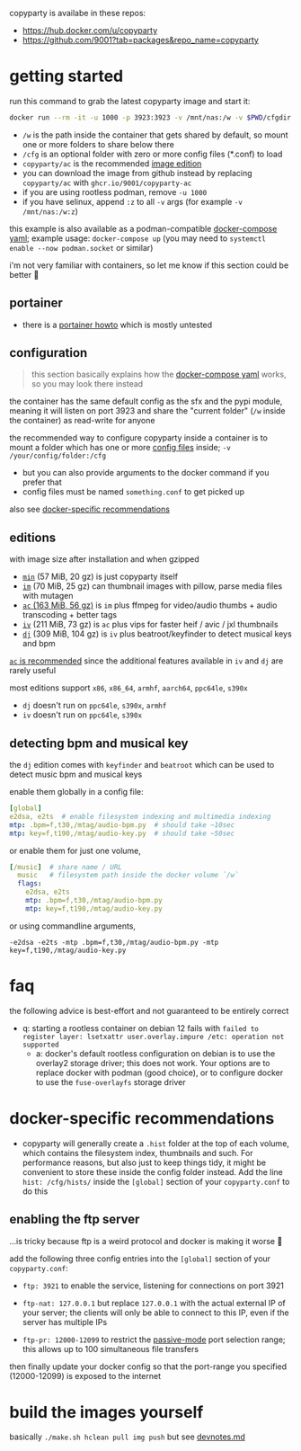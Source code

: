 copyparty is availabe in these repos:
* https://hub.docker.com/u/copyparty
* https://github.com/9001?tab=packages&repo_name=copyparty


# getting started

run this command to grab the latest copyparty image and start it:
```bash
docker run --rm -it -u 1000 -p 3923:3923 -v /mnt/nas:/w -v $PWD/cfgdir:/cfg copyparty/ac
```

* `/w` is the path inside the container that gets shared by default, so mount one or more folders to share below there
* `/cfg` is an optional folder with zero or more config files (*.conf) to load
* `copyparty/ac` is the recommended [image edition](#editions)
* you can download the image from github instead by replacing `copyparty/ac` with `ghcr.io/9001/copyparty-ac`
* if you are using rootless podman, remove `-u 1000`
* if you have selinux, append `:z` to all `-v` args (for example `-v /mnt/nas:/w:z`)

this example is also available as a podman-compatible [docker-compose yaml](https://github.com/9001/copyparty/blob/hovudstraum/docs/examples/docker/basic-docker-compose); example usage: `docker-compose up` (you may need to `systemctl enable --now podman.socket` or similar)

i'm not very familiar with containers, so let me know if this section could be better 🙏


## portainer

* there is a [portainer howto](https://github.com/9001/copyparty/blob/hovudstraum/docs/examples/docker/portainer.md) which is mostly untested


## configuration

> this section basically explains how the [docker-compose yaml](https://github.com/9001/copyparty/blob/hovudstraum/docs/examples/docker/basic-docker-compose) works, so you may look there instead

the container has the same default config as the sfx and the pypi module, meaning it will listen on port 3923 and share the "current folder" (`/w` inside the container) as read-write for anyone

the recommended way to configure copyparty inside a container is to mount a folder which has one or more [config files](https://github.com/9001/copyparty/blob/hovudstraum/docs/example.conf) inside; `-v /your/config/folder:/cfg`

* but you can also provide arguments to the docker command if you prefer that
* config files must be named `something.conf` to get picked up

also see [docker-specific recommendations](#docker-specific-recommendations)


## editions

with image size after installation and when gzipped

* [`min`](https://hub.docker.com/r/copyparty/min) (57 MiB, 20 gz) is just copyparty itself
* [`im`](https://hub.docker.com/r/copyparty/im) (70 MiB, 25 gz) can thumbnail images with pillow, parse media files with mutagen
* [`ac` (163 MiB, 56 gz)](https://hub.docker.com/r/copyparty/ac) is `im` plus ffmpeg for video/audio thumbs + audio transcoding + better tags
* [`iv`](https://hub.docker.com/r/copyparty/iv) (211 MiB, 73 gz) is `ac` plus vips for faster heif / avic / jxl thumbnails
* [`dj`](https://hub.docker.com/r/copyparty/dj) (309 MiB, 104 gz) is `iv` plus beatroot/keyfinder to detect musical keys and bpm

[`ac` is recommended](https://hub.docker.com/r/copyparty/ac) since the additional features available in `iv` and `dj` are rarely useful

most editions support `x86`, `x86_64`, `armhf`, `aarch64`, `ppc64le`, `s390x`
* `dj` doesn't run on `ppc64le`, `s390x`, `armhf`
* `iv` doesn't run on `ppc64le`, `s390x`


## detecting bpm and musical key

the `dj` edition comes with `keyfinder` and `beatroot` which can be used to detect music bpm and musical keys

enable them globally in a config file:
```yaml
[global]
e2dsa, e2ts  # enable filesystem indexing and multimedia indexing
mtp: .bpm=f,t30,/mtag/audio-bpm.py  # should take ~10sec
mtp: key=f,t190,/mtag/audio-key.py  # should take ~50sec
```

or enable them for just one volume,
```yaml
[/music]  # share name / URL
  music   # filesystem path inside the docker volume `/w`
  flags:
    e2dsa, e2ts
    mtp: .bpm=f,t30,/mtag/audio-bpm.py
    mtp: key=f,t190,/mtag/audio-key.py
```

or using commandline arguments,
```
-e2dsa -e2ts -mtp .bpm=f,t30,/mtag/audio-bpm.py -mtp key=f,t190,/mtag/audio-key.py
```


# faq

the following advice is best-effort and not guaranteed to be entirely correct

* q: starting a rootless container on debian 12 fails with `failed to register layer: lsetxattr user.overlay.impure /etc: operation not supported`
  * a: docker's default rootless configuration on debian is to use the overlay2 storage driver; this does not work. Your options are to replace docker with podman (good choice), or to configure docker to use the `fuse-overlayfs` storage driver



# docker-specific recommendations

* copyparty will generally create a `.hist` folder at the top of each volume, which contains the filesystem index, thumbnails and such. For performance reasons, but also just to keep things tidy, it might be convenient to store these inside the config folder instead. Add the line `hist: /cfg/hists/` inside the `[global]` section of your `copyparty.conf` to do this


## enabling the ftp server

...is tricky because ftp is a weird protocol and docker is making it worse 🎉

add the following three config entries into the `[global]` section of your `copyparty.conf`:

* `ftp: 3921` to enable the service, listening for connections on port 3921

* `ftp-nat: 127.0.0.1` but replace `127.0.0.1` with the actual external IP of your server; the clients will only be able to connect to this IP, even if the server has multiple IPs

* `ftp-pr: 12000-12099` to restrict the [passive-mode](http://slacksite.com/other/ftp.html#passive) port selection range; this allows up to 100 simultaneous file transfers

then finally update your docker config so that the port-range you specified (12000-12099) is exposed to the internet


# build the images yourself

basically `./make.sh hclean pull img push` but see [devnotes.md](./devnotes.md)
